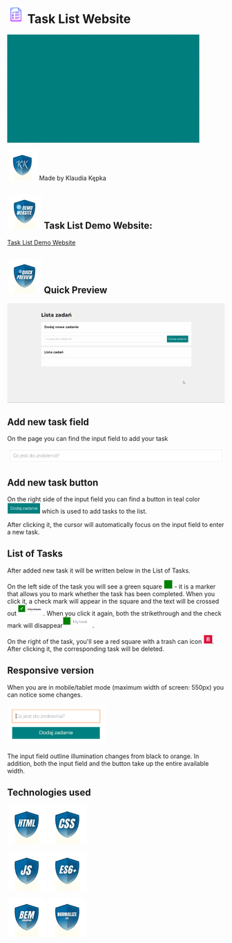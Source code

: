 # <img src="images/icon.png" height="40"/> Task List Website 
<img src="images/show.gif" height="250"/>

<img src="images/myIcons/kk.png" height="70"/> Made by Klaudia Kępka

## <img src="images/myIcons/demo.png" height="80"/> Task List Demo Website:
[Task List Demo Website](https://kepkaklaudia.github.io/taskList/)

## <img src="images/myIcons/quick.png" height="80"/> Quick Preview
![gifPreview](images/preview.gif)

## Add new task field
On the page you can find the input field to add your task

<img src="images/input.PNG"/>

## Add new task button
On the right side of the input field you can find a button in teal color <img src="images/button.PNG" height="25"/> which is used to add tasks to the list.

After clicking it, the cursor will automatically focus on the input field to enter a new task.

## List of Tasks
After added new task it will be written below in the List of Tasks.

On the left side of the task you will see a green square <img src="images/greenButton.PNG" height="20"/> - it is a marker that allows you to mark whether the task has been completed. When you click it, a check mark will appear in the square and the text will be crossed out <img src="images/myTaskDone.PNG" height="25"/>. When you click it again, both the strikethrough and the check mark will disappear<img src="images/myTask.PNG" height="25"/>.

On the right of the task, you'll see a red square with a trash can icon <img src="images/redButton.PNG" height="20"/>. After clicking it, the corresponding task will be deleted.

## Responsive version
When you are in mobile/tablet mode (maximum width of screen: 550px) you can notice some changes.

<img src="images/mobile.PNG"/>

The input field outline illumination changes from black to orange. In addition, both the input field and the button take up the entire available width.


## Technologies used
<img src="images/myIcons/html.png" height="90"/>

<img src="images/myIcons/css.png" height="90"/>

<img src="images/myIcons/js.png" height="90"/> <img src="images/myIcons/es6.png" height="90"/>

<img src="images/myIcons/bem.png" height="90"/>

<img src="images/myIcons/norm.png" height="90"/>